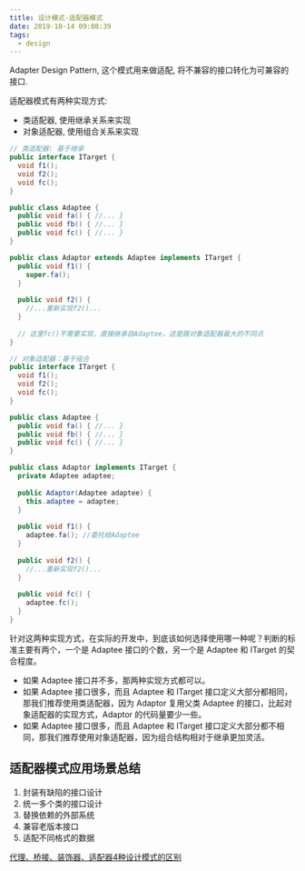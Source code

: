 ```yaml
---
title: 设计模式-适配器模式
date: 2019-10-14 09:08:39
tags:
  - design
---
```


Adapter Design Pattern, 这个模式用来做适配, 将不兼容的接口转化为可兼容的接口.

适配器模式有两种实现方式:

-   类适配器, 使用继承关系来实现
-   对象适配器, 使用组合关系来实现

```java
// 类适配器: 基于继承
public interface ITarget {
  void f1();
  void f2();
  void fc();
}

public class Adaptee {
  public void fa() { //... }
  public void fb() { //... }
  public void fc() { //... }
}

public class Adaptor extends Adaptee implements ITarget {
  public void f1() {
    super.fa();
  }
  
  public void f2() {
    //...重新实现f2()...
  }
  
  // 这里fc()不需要实现，直接继承自Adaptee，这是跟对象适配器最大的不同点
}

// 对象适配器：基于组合
public interface ITarget {
  void f1();
  void f2();
  void fc();
}

public class Adaptee {
  public void fa() { //... }
  public void fb() { //... }
  public void fc() { //... }
}

public class Adaptor implements ITarget {
  private Adaptee adaptee;
  
  public Adaptor(Adaptee adaptee) {
    this.adaptee = adaptee;
  }
  
  public void f1() {
    adaptee.fa(); //委托给Adaptee
  }
  
  public void f2() {
    //...重新实现f2()...
  }
  
  public void fc() {
    adaptee.fc();
  }
}
```

针对这两种实现方式，在实际的开发中，到底该如何选择使用哪一种呢？判断的标准主要有两个，一个是 Adaptee 接口的个数，另一个是 Adaptee 和 ITarget 的契合程度。

-   如果 Adaptee 接口并不多，那两种实现方式都可以。
-   如果 Adaptee 接口很多，而且 Adaptee 和 ITarget 接口定义大部分都相同，那我们推荐使用类适配器，因为 Adaptor 复用父类 Adaptee 的接口，比起对象适配器的实现方式，Adaptor 的代码量要少一些。
-   如果 Adaptee 接口很多，而且 Adaptee 和 ITarget 接口定义大部分都不相同，那我们推荐使用对象适配器，因为组合结构相对于继承更加灵活。

## 适配器模式应用场景总结

1.  封装有缺陷的接口设计
2.  统一多个类的接口设计
3.  替换依赖的外部系统
4.  兼容老版本接口
5.  适配不同格式的数据

[代理、桥接、装饰器、适配器4种设计模式的区别](1设计模式.md#代理、桥接、装饰器、适配器4种设计模式的区别)
